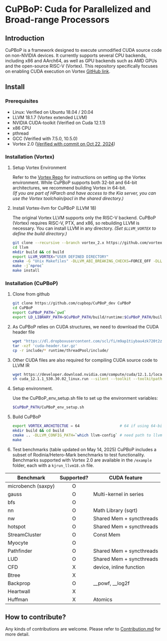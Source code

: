 # CuPBoP: Cuda for Parallelized and Broad-range Processors

## Introduction

CuPBoP is a framework designed to execute unmodified CUDA source code on non-NVIDIA devices. It currently supports several CPU backends, including x86 and AArch64, as well as GPU backends such as AMD GPUs and the open-source RISC-V (Vortex). This repository specifically focuses on enabling CUDA execution on Vortex [GitHub link](https://github.com/vortexgpgpu/vortex).

## Install

### Prerequisites

- Linux: Verified on Ubuntu 18.04 / 20.04
- LLVM 18.1.7 (Vortex extended LLVM)
- NVIDIA CUDA-toolkit (Verified on Cuda 12.1.1)
- x86 CPU
- pthread
- GCC (Verified with 7.5.0, 10.5.0)
- Vortex 2.0 ([Verified with commit on Oct 22, 2024](https://github.com/vortexgpgpu/vortex/tree/3a3bb7b70a395a6f96a2bfe657bc724186565fe0))

### Installation (Vortex)

1. Setup Vortex Environment 

   Refer to the [Vortex Repo](https://github.com/vortexgpgpu/vortex) for instructions on setting up the Vortex environment. While CuPBoP supports both 32-bit and 64-bit architectures, we recommend building Vortex in 64-bit.  
   *(If you are part of HParch and have access to the Kia server, you can use the Vortex toolchain/pocl in the shared directory.)*

2. Install Vortex-llvm for CuPBoP (LLVM 18)

   The original Vortex LLVM supports only the RISC-V backend. CuPBoP (Vortex) requires RISC-V, PTX, and x86, so rebuilding LLVM is necessary. You can install LLVM in any directory. *(Set `$LLVM_VORTEX` to define the build directory.)*
   ```bash
   git clone --recursive --branch vortex_2.x https://github.com/vortexgpgpu/llvm.git llvm-vortex-with-cuda
   cd llvm
   mkdir build && cd build
   export LLVM_VORTEX="USER DEFINED DIRECTORY"
   cmake -G "Unix Makefiles" -DLLVM_ABI_BREAKING_CHECKS=FORCE_OFF -DLLVM_INCLUDE_EXAMPLES=OFF -DLLVM_INCLUDE_TESTS=OFF -DCMAKE_BUILD_TYPE=Release -DLLVM_ENABLE_PROJECTS="clang" -DCMAKE_INSTALL_PREFIX=$LLVM_VORTEX -DDEFAULT_SYSROOT=$RISCV_TOOLCHAIN_PATH/riscv32-unknown-elf -DLLVM_DEFAULT_TARGET_TRIPLE="riscv32-unknown-elf" -DLLVM_TARGETS_TO_BUILD="X86;RISCV;NVPTX" ../llvm
   make -j`nproc`
   make install
   ```

### Installation (CuPBoP)



1. Clone from github

   ```bash
   git clone https://github.com/cupbop/CuPBoP_dev CuPBoP
   cd CuPBoP
   export CuPBoP_PATH=`pwd`
   export LD_LIBRARY_PATH=$CuPBoP_PATH/build/runtime:$CuPBoP_PATH/build/runtime/threadPool:$LD_LIBRARY_PATH
   ```
 
2. As CuPBoP relies on CUDA structures, we need to download the CUDA header file

   ```bash
   wget "https://dl.dropboxusercontent.com/scl/fi/m9ap1tiybau4zk720t2z7/cuda-header.tar.gz?rlkey=zmdpst5l66t48ywrbtkj426nu&st=luao6zy7" -O cuda-header.tar.gz
   tar -xzf 'cuda-header.tar.gz'
   cp -r include/* runtime/threadPool/include/
   ```

3. Other CUDA files are also required for compiling CUDA source code to LLVM IR

   ```bash
   wget https://developer.download.nvidia.com/compute/cuda/12.1.1/local_installers/cuda_12.1.1_530.30.02_linux.run
   sh cuda_12.1.1_530.30.02_linux.run --silent --toolkit --toolkitpath=$CuPBoP_PATH/cuda-12.1
   ```

4. Setup environment. 

   Use the CuPBoP_env_setup.sh file to set up the environment variables:
   ```bash
   $CuPBoP_PATH/CuPBoP_env_setup.sh 
   ```

5. Build CuPBoP

   ```bash
   export VORTEX_ARCHITECTUE = 64                  # 64 if using 64-bit vortex
   mkdir build && cd build
   cmake .. -DLLVM_CONFIG_PATH=`which llvm-config` # need path to llvm-config
   make
   ```

6.	Test benchmarks (table updated on May 14, 2025)
   CuPBoP includes a subset of Rodinia/Hetero-Mark benchmarks to test functionality. Benchmarks supported with Vortex 2.0 are available in the `/example` folder, each with a `kjrun_llvm18.sh` file.

   <div align="center">

   | Benchmark       | Supported? | CUDA feature             |
   |------------------|:----------:|--------------------------|
   | microbench (saxpy) |     O      |                          |
   | gauss           |     O      | Multi-kernel in series    |
   | bfs             |     O      |                          |
   | nn              |     O      | Math Library (sqrt)       |
   | nw              |     O      | Shared Mem + syncthreads  |
   | hotspot         |     O      | Shared Mem + syncthreads  |
   | StreamCluster   |     O      | Const Mem                |
   | Myocyte         |     O      |                          |
   | Pathfinder      |     O      | Shared Mem + syncthreads  |
   | LUD             |     O      | Shared Mem + syncthreads  |
   | CFD             |     X      | device, inline function   |
   | Btree           |     X      |                          |
   | Backprop        |     O      | __powf, __log2f          |
   | Heartwall       |     X      |                          |
   | Huffman         |     X      | Atomics                  |


   </div>
   


## How to contribute?

Any kinds of contributions are welcome.
Please refer to [Contribution.md](./CONTRIBUTING.md) for more detail.
